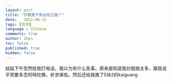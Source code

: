 ```yaml
---
layout: post
title: "宗教是不是必经之路？"
date:   2022-06-21
tags: [哲学]
language : Chinese
comments: true
author: Zhen
toc: false
published: true
hidden: false
---
```

姑姑下午忽然给我打电话，我以为有什么急事。原来是知道我炒股赔太多，跟我说平常要多念阿咪陀佛，祈求保佑。然后还给我推了5块2的kaiguang
<!--stackedit_data:
eyJoaXN0b3J5IjpbLTUxNzgxODYyMl19
-->